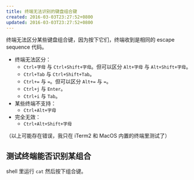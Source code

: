 ```yaml
---
title: 终端无法识别的键盘组合键
created: 2016-03-03T23:27:52+0800
updated: 2016-03-03T23:27:52+0800
---
```



终端无法区分某些键盘组合键，因为按下它们，终端收到是相同的 escape sequence 代码。

- 终端无法区分：
  - `Ctrl+字母` 与 `Ctrl+Shift+字母`。但可以区分 `Alt+字母` 与 `Alt+Shift+字母`。
  - `Ctrl+Tab` 与 `Ctrl+Shift+Tab`。
  - `Ctrl+=` 与 `=`。但可以区分 `Alt+=` 与 `=`。
  - `Ctrl+j` 与 `Enter`。
  - `Ctrl+i` 与 `Tab`。
- 某些终端不支持：
  - `Ctrl+Alt+字母`
- 完全无效：
  - `Ctrl+Alt+Shift+字母`

（以上可能存在错误，我只在 iTerm2 和 MacOS 内置的终端里测试了）

## 测试终端能否识别某组合

shell 里运行 `cat` 然后按下组合键。
